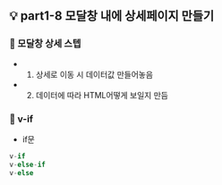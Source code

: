 ## 💡 part1-8 모달창 내에 상세페이지 만들기

### 🔹 모달창 상세 스텝

- 1. 상세로 이동 시 데이터값 만들어놓음
- 2. 데이터에 따라 HTML어떻게 보일지 만듬

### 🔹 v-if

- if문

```javascript
v-if
v-else-if
v-else
```
